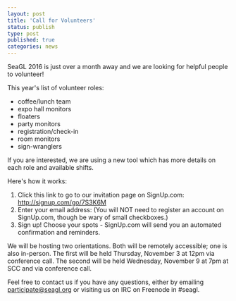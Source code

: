 ```yaml
---
layout: post
title: 'Call for Volunteers'
status: publish
type: post
published: true
categories: news
---
```


SeaGL 2016 is just over a month away and we are looking for helpful people to volunteer!

This year's list of volunteer roles:

- coffee/lunch team
- expo hall monitors
- floaters
- party monitors
- registration/check-in
- room monitors
- sign-wranglers

If you are interested, we are using a new tool which has more details on each role and available shifts.

Here's how it works:

1. Click this link to go to our invitation page on SignUp.com: <http://signup.com/go/7S3K6M>
1. Enter your email address: (You will NOT need to register an account on SignUp.com, though be wary of small checkboxes.)
1. Sign up! Choose your spots - SignUp.com will send you an automated confirmation and reminders.

We will be hosting two orientations. Both will be remotely accessible; one is also in-person. The first will be held Thursday, November 3 at 12pm via conference call. The second will be held Wednesday, November 9 at 7pm at SCC and via conference call.

Feel free to contact us if you have any questions, either by emailing <participate@seagl.org> or visiting us on IRC on Freenode in #seagl.
